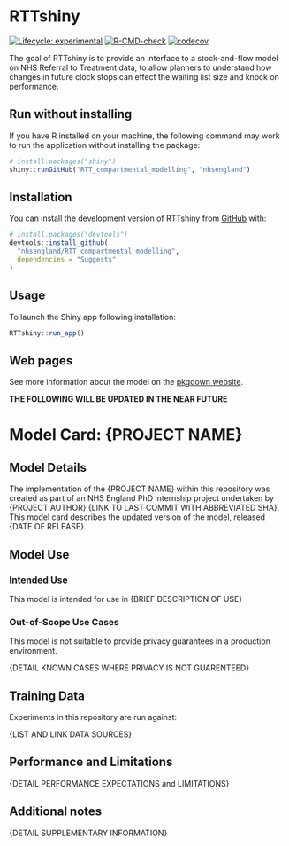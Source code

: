 
<!-- README.md is generated from README.Rmd. Please edit that file -->

# RTTshiny

<!-- badges: start -->

[![Lifecycle:
experimental](https://img.shields.io/badge/lifecycle-experimental-orange.svg)](https://lifecycle.r-lib.org/articles/stages.html#experimental)
[![R-CMD-check](https://github.com/nhs-bnssg-analytics/RTT_compartmental_modelling/actions/workflows/R-CMD-check.yaml/badge.svg)](https://github.com/nhs-bnssg-analytics/RTT_compartmental_modelling/actions/workflows/R-CMD-check.yaml)
[![codecov](https://codecov.io/gh/nhs-bnssg-analytics/RTT_compartmental_modelling/graph/badge.svg?token=O2KBKLVUOD)](https://codecov.io/gh/nhs-bnssg-analytics/RTT_compartmental_modelling)
<!-- badges: end -->

The goal of RTTshiny is to provide an interface to a stock-and-flow
model on NHS Referral to Treatment data, to allow planners to understand
how changes in future clock stops can effect the waiting list size and
knock on performance.

## Run without installing

If you have R installed on your machine, the following command may work
to run the application without installing the package:

``` r
# install.packages("shiny")
shiny::runGitHub("RTT_compartmental_modelling", "nhsengland")
```

## Installation

You can install the development version of RTTshiny from
[GitHub](https://github.com/) with:

``` r
# install.packages("devtools")
devtools::install_github(
  "nhsengland/RTT_compartmental_modelling",
  dependencies = "Suggests"
)
```

## Usage

To launch the Shiny app following installation:

``` r
RTTshiny::run_app()
```

## Web pages

See more information about the model on the [pkgdown
website](https://nhs-bnssg-analytics.github.io/RTT_compartmental_modelling/).

**THE FOLLOWING WILL BE UPDATED IN THE NEAR FUTURE**

# Model Card: {PROJECT NAME}

## Model Details

The implementation of the {PROJECT NAME} within this repository was
created as part of an NHS England PhD internship project undertaken by
{PROJECT AUTHOR} {LINK TO LAST COMMIT WITH ABBREVIATED SHA}. This model
card describes the updated version of the model, released {DATE OF
RELEASE}.

## Model Use

### Intended Use

This model is intended for use in {BRIEF DESCRIPTION OF USE}

### Out-of-Scope Use Cases

This model is not suitable to provide privacy guarantees in a production
environment.

{DETAIL KNOWN CASES WHERE PRIVACY IS NOT GUARENTEED}

## Training Data

Experiments in this repository are run against:

{LIST AND LINK DATA SOURCES}

## Performance and Limitations

{DETAIL PERFORMANCE EXPECTATIONS and LIMITATIONS}

## Additional notes

{DETAIL SUPPLEMENTARY INFORMATION}
